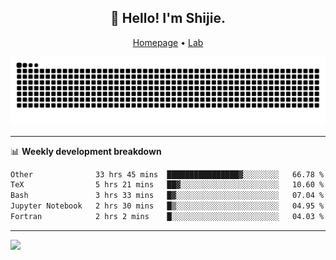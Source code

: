 <h2 align="center">👋 Hello! I'm Shijie.</h2>
<p align="center">
  <a href="https://xu-shi-jie.github.io"> Homepage</a> •
  <a href="https://onodalab.ees.hokudai.ac.jp"> Lab </a>
</p>

![Snake animation](https://github.com/xu-shi-jie/xu-shi-jie/blob/output/github-snake.svg)


-------

📊 **Weekly development breakdown**
<!--START_SECTION:waka-->

```txt
Other              33 hrs 45 mins  ████████████████▓░░░░░░░░   66.78 %
TeX                5 hrs 21 mins   ██▓░░░░░░░░░░░░░░░░░░░░░░   10.60 %
Bash               3 hrs 33 mins   █▓░░░░░░░░░░░░░░░░░░░░░░░   07.04 %
Jupyter Notebook   2 hrs 30 mins   █▒░░░░░░░░░░░░░░░░░░░░░░░   04.95 %
Fortran            2 hrs 2 mins    █░░░░░░░░░░░░░░░░░░░░░░░░   04.03 %
```

<!--END_SECTION:waka-->

-------
![](https://komarev.com/ghpvc/?username=xu-shi-jie&style=flat-square&color=blue) 
